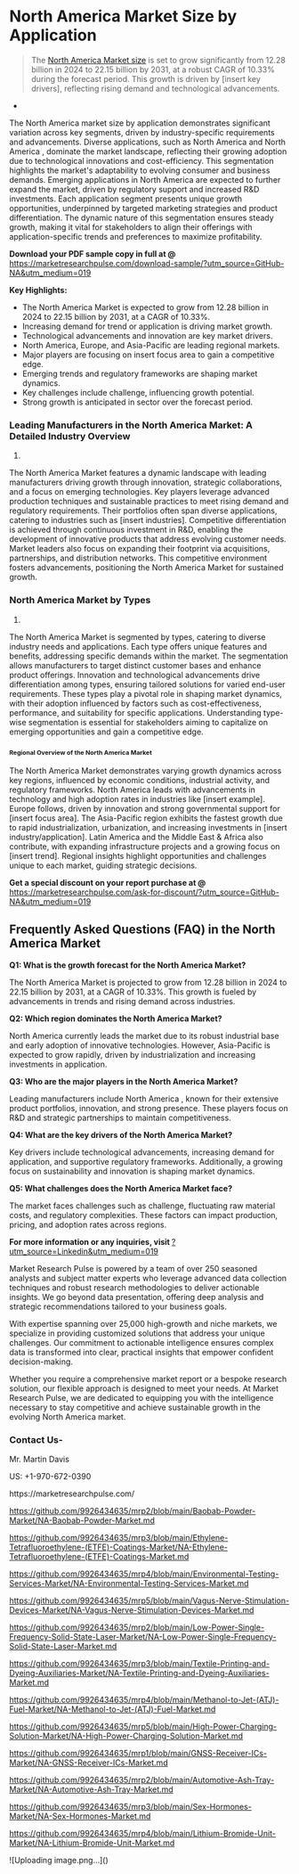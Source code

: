 <h1>North America  Market&nbsp;Size by Application</h1><blockquote><p>The <a href="https://marketresearchpulse.com/download-sample/?utm_source=GitHub-NA&amp;utm_medium=019">North America  Market size</a> is set to grow significantly from 12.28 billion in 2024 to 22.15 billion by 2031, at a robust CAGR of 10.33% during the forecast period. This growth is driven by [insert key drivers], reflecting rising demand and technological advancements.</p></blockquote><ul><li></li></ul><p>The North America  market size by application demonstrates significant variation across key segments, driven by industry-specific requirements and advancements. Diverse applications, such as North America  and North America , dominate the market landscape, reflecting their growing adoption due to technological innovations and cost-efficiency. This segmentation highlights the market's adaptability to evolving consumer and business demands. Emerging applications in North America  are expected to further expand the market, driven by regulatory support and increased R&D investments. Each application segment presents unique growth opportunities, underpinned by targeted marketing strategies and product differentiation. The dynamic nature of this segmentation ensures steady growth, making it vital for stakeholders to align their offerings with application-specific trends and preferences to maximize profitability.</p><p><strong>Download your PDF sample copy in full at @ </strong><a href="https://marketresearchpulse.com/download-sample/?utm_source=GitHub-NA&amp;utm_medium=019">https://marketresearchpulse.com/download-sample/?utm_source=GitHub-NA&amp;utm_medium=019</a></p><p><strong>Key Highlights: </strong></p><ul><li>The North America  Market is expected to grow from 12.28 billion in 2024 to 22.15 billion by 2031, at a CAGR of 10.33%.</li><li>Increasing demand for trend or application is driving market growth.</li><li>Technological advancements and innovation are key market drivers.</li><li>North America, Europe, and Asia-Pacific are leading regional markets.</li><li>Major players are focusing on insert focus area to gain a competitive edge.</li><li>Emerging trends and regulatory frameworks are shaping market dynamics.</li><li>Key challenges include challenge, influencing growth potential.</li><li>Strong growth is anticipated in sector over the forecast period.</li></ul><h3>Leading Manufacturers in the North America  Market: A Detailed Industry Overview</h3><ol><li></li></ol><div class="flex max-w-full flex-col flex-grow"><div class="min-h-8 text-message flex w-full flex-col items-end gap-2 whitespace-normal break-words [.text-message+&amp;]:mt-5" dir="auto" data-message-author-role="assistant" data-message-id="fd8432e4-4910-450d-b182-61b7bfb0a01f" data-message-model-slug="gpt-4o"><div class="flex w-full flex-col gap-1 empty:hidden first:pt-[3px]"><div class="markdown prose w-full break-words dark:prose-invert light"><p>The North America  Market features a dynamic landscape with leading manufacturers driving growth through innovation, strategic collaborations, and a focus on emerging technologies. Key players leverage advanced production techniques and sustainable practices to meet rising demand and regulatory requirements. Their portfolios often span diverse applications, catering to industries such as [insert industries]. Competitive differentiation is achieved through continuous investment in R&amp;D, enabling the development of innovative products that address evolving customer needs. Market leaders also focus on expanding their footprint via acquisitions, partnerships, and distribution networks. This competitive environment fosters advancements, positioning the North America  Market for sustained growth.</p></div></div></div></div><h3>North America  Market by Types</h3><ol><li></li></ol><div class="flex max-w-full flex-col flex-grow"><div class="min-h-8 text-message flex w-full flex-col items-end gap-2 whitespace-normal break-words [.text-message+&amp;]:mt-5" dir="auto" data-message-author-role="assistant" data-message-id="084470be-0bb7-4664-bddf-5156b4f41249" data-message-model-slug="gpt-4o-mini"><div class="flex w-full flex-col gap-1 empty:hidden first:pt-[3px]"><div class="markdown prose w-full break-words dark:prose-invert light"><p>The North America  Market is segmented by types, catering to diverse industry needs and applications. Each type offers unique features and benefits, addressing specific demands within the market. The segmentation allows manufacturers to target distinct customer bases and enhance product offerings. Innovation and technological advancements drive differentiation among types, ensuring tailored solutions for varied end-user requirements. These types play a pivotal role in shaping market dynamics, with their adoption influenced by factors such as cost-effectiveness, performance, and suitability for specific applications. Understanding type-wise segmentation is essential for stakeholders aiming to capitalize on emerging opportunities and gain a competitive edge.</p></div></div></div></div><h3><span style="font-size: 11px;">Regional Overview of the North America  Market</span></h3><div class="flex max-w-full flex-col flex-grow"><div class="min-h-8 text-message flex w-full flex-col items-end gap-2 whitespace-normal break-words [.text-message+&amp;]:mt-5" dir="auto" data-message-author-role="assistant" data-message-id="e9038762-ce64-4e30-91c9-9bd413514231" data-message-model-slug="gpt-4o-mini"><div class="flex w-full flex-col gap-1 empty:hidden first:pt-[3px]"><div class="markdown prose w-full break-words dark:prose-invert light"><p>The North America  Market demonstrates varying growth dynamics across key regions, influenced by economic conditions, industrial activity, and regulatory frameworks. North America leads with advancements in technology and high adoption rates in industries like [insert example]. Europe follows, driven by innovation and strong governmental support for [insert focus area]. The Asia-Pacific region exhibits the fastest growth due to rapid industrialization, urbanization, and increasing investments in [insert industry/application]. Latin America and the Middle East &amp; Africa also contribute, with expanding infrastructure projects and a growing focus on [insert trend]. Regional insights highlight opportunities and challenges unique to each market, guiding strategic decisions.</p></div></div></div></div><p><strong>Get a special discount on your report purchase at @ </strong><a href="https://marketresearchpulse.com/ask-for-discount/?utm_source=GitHub-NA&amp;utm_medium=019">https://marketresearchpulse.com/ask-for-discount/?utm_source=GitHub-NA&amp;utm_medium=019</a></p><h2>Frequently Asked Questions (FAQ) in the North America  Market</h2><p><strong>Q1: What is the growth forecast for the North America  Market?</strong></p><p>The North America  Market is projected to grow from 12.28 billion in 2024 to 22.15 billion by 2031, at a CAGR of 10.33%. This growth is fueled by advancements in trends and rising demand across industries.</p><p><strong>Q2: Which region dominates the North America  Market?</strong></p><p>North America currently leads the market due to its robust industrial base and early adoption of innovative technologies. However, Asia-Pacific is expected to grow rapidly, driven by industrialization and increasing investments in application.</p><p><strong>Q3: Who are the major players in the North America  Market?</strong></p><p>Leading manufacturers include North America , known for their extensive product portfolios, innovation, and strong presence. These players focus on R&amp;D and strategic partnerships to maintain competitiveness.</p><p><strong>Q4: What are the key drivers of the North America  Market?</strong></p><p>Key drivers include technological advancements, increasing demand for application, and supportive regulatory frameworks. Additionally, a growing focus on sustainability and innovation is shaping market dynamics.</p><p><strong>Q5: What challenges does the North America  Market face?</strong></p><p>The market faces challenges such as challenge, fluctuating raw material costs, and regulatory complexities. These factors can impact production, pricing, and adoption rates across regions.</p><p><strong>For more information or any inquiries, visit&nbsp;</strong><a href="?utm_source=Linkedin&utm_medium=019">?utm_source=Linkedin&utm_medium=019</a></p><p>Market Research Pulse is powered by a team of over 250 seasoned analysts and subject matter experts who leverage advanced data collection techniques and robust research methodologies to deliver actionable insights. We go beyond data presentation, offering deep analysis and strategic recommendations tailored to your business goals.</p><p>With expertise spanning over 25,000 high-growth and niche markets, we specialize in providing customized solutions that address your unique challenges. Our commitment to actionable intelligence ensures complex data is transformed into clear, practical insights that empower confident decision-making.</p><p>Whether you require a comprehensive market report or a bespoke research solution, our flexible approach is designed to meet your needs. At Market Research Pulse, we are dedicated to equipping you with the intelligence necessary to stay competitive and achieve sustainable growth in the evolving North America  market.</p><h3><strong>Contact Us-</strong></h3><p>Mr. Martin Davis</p><p>US: +1-970-672-0390</p><p>https://marketresearchpulse.com/</p><p><a href="https://github.com/9926434635/mrp2/blob/main/Baobab-Powder-Market/NA-Baobab-Powder-Market.md">https://github.com/9926434635/mrp2/blob/main/Baobab-Powder-Market/NA-Baobab-Powder-Market.md</a></p><p><a href="https://github.com/9926434635/mrp3/blob/main/Ethylene-Tetrafluoroethylene-(ETFE)-Coatings-Market/NA-Ethylene-Tetrafluoroethylene-(ETFE)-Coatings-Market.md">https://github.com/9926434635/mrp3/blob/main/Ethylene-Tetrafluoroethylene-(ETFE)-Coatings-Market/NA-Ethylene-Tetrafluoroethylene-(ETFE)-Coatings-Market.md</a></p><p><a href="https://github.com/9926434635/mrp4/blob/main/Environmental-Testing-Services-Market/NA-Environmental-Testing-Services-Market.md">https://github.com/9926434635/mrp4/blob/main/Environmental-Testing-Services-Market/NA-Environmental-Testing-Services-Market.md</a></p><p><a href="https://github.com/9926434635/mrp5/blob/main/Vagus-Nerve-Stimulation-Devices-Market/NA-Vagus-Nerve-Stimulation-Devices-Market.md">https://github.com/9926434635/mrp5/blob/main/Vagus-Nerve-Stimulation-Devices-Market/NA-Vagus-Nerve-Stimulation-Devices-Market.md</a></p><p><a href="https://github.com/9926434635/mrp2/blob/main/Low-Power-Single-Frequency-Solid-State-Laser-Market/NA-Low-Power-Single-Frequency-Solid-State-Laser-Market.md">https://github.com/9926434635/mrp2/blob/main/Low-Power-Single-Frequency-Solid-State-Laser-Market/NA-Low-Power-Single-Frequency-Solid-State-Laser-Market.md</a></p><p><a href="https://github.com/9926434635/mrp3/blob/main/Textile-Printing-and-Dyeing-Auxiliaries-Market/NA-Textile-Printing-and-Dyeing-Auxiliaries-Market.md">https://github.com/9926434635/mrp3/blob/main/Textile-Printing-and-Dyeing-Auxiliaries-Market/NA-Textile-Printing-and-Dyeing-Auxiliaries-Market.md</a></p><p><a href="https://github.com/9926434635/mrp4/blob/main/Methanol-to-Jet-(ATJ)-Fuel-Market/NA-Methanol-to-Jet-(ATJ)-Fuel-Market.md">https://github.com/9926434635/mrp4/blob/main/Methanol-to-Jet-(ATJ)-Fuel-Market/NA-Methanol-to-Jet-(ATJ)-Fuel-Market.md</a></p><p><a href="https://github.com/9926434635/mrp5/blob/main/High-Power-Charging-Solution-Market/NA-High-Power-Charging-Solution-Market.md">https://github.com/9926434635/mrp5/blob/main/High-Power-Charging-Solution-Market/NA-High-Power-Charging-Solution-Market.md</a></p><p><a href="https://github.com/9926434635/mrp1/blob/main/GNSS-Receiver-ICs-Market/NA-GNSS-Receiver-ICs-Market.md">https://github.com/9926434635/mrp1/blob/main/GNSS-Receiver-ICs-Market/NA-GNSS-Receiver-ICs-Market.md</a></p><p><a href="https://github.com/9926434635/mrp2/blob/main/Automotive-Ash-Tray-Market/NA-Automotive-Ash-Tray-Market.md">https://github.com/9926434635/mrp2/blob/main/Automotive-Ash-Tray-Market/NA-Automotive-Ash-Tray-Market.md</a></p><p><a href="https://github.com/9926434635/mrp3/blob/main/Sex-Hormones-Market/NA-Sex-Hormones-Market.md">https://github.com/9926434635/mrp3/blob/main/Sex-Hormones-Market/NA-Sex-Hormones-Market.md</a></p><p><a href="https://github.com/9926434635/mrp4/blob/main/Lithium-Bromide-Unit-Market/NA-Lithium-Bromide-Unit-Market.md">https://github.com/9926434635/mrp4/blob/main/Lithium-Bromide-Unit-Market/NA-Lithium-Bromide-Unit-Market.md</a></p>
![Uploading image.png…]()

